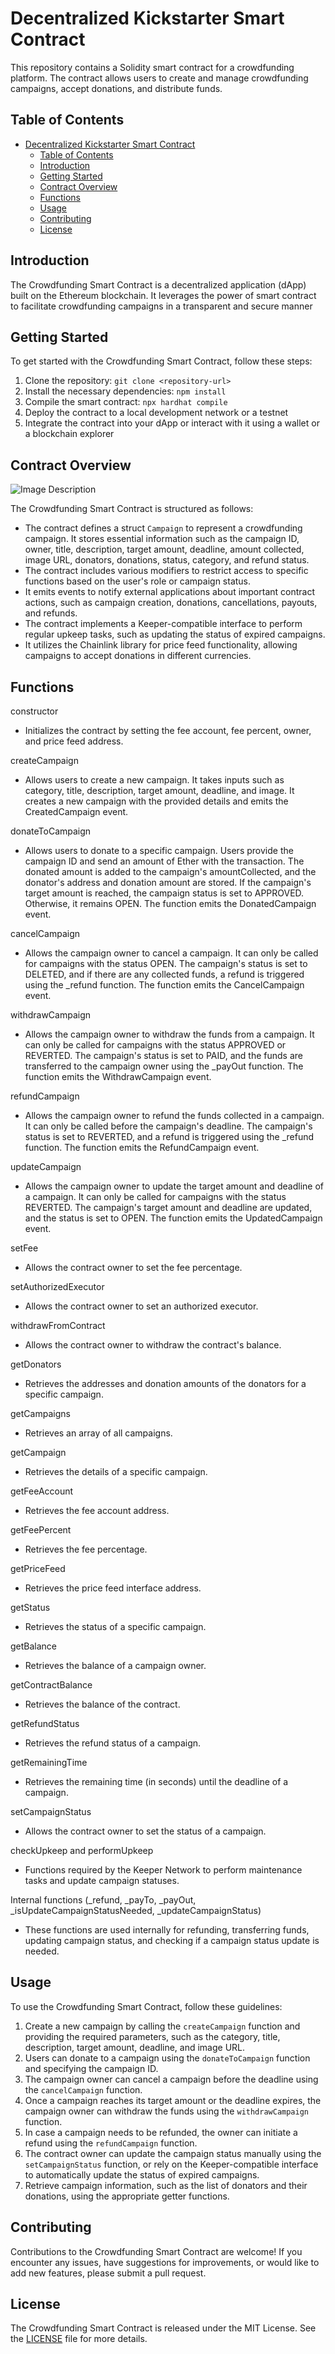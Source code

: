 # Decentralized Kickstarter Smart Contract

This repository contains a Solidity smart contract for a crowdfunding platform. The contract allows users to create and manage crowdfunding campaigns, accept donations, and distribute funds.

## Table of Contents

- [Decentralized Kickstarter Smart Contract](#decentralized-kickstarter-smart-contract)
  - [Table of Contents](#table-of-contents)
  - [Introduction](#introduction)
  - [Getting Started](#getting-started)
  - [Contract Overview](#contract-overview)
  - [Functions](#functions)
  - [Usage](#usage)
  - [Contributing](#contributing)
  - [License](#license)

## Introduction

The Crowdfunding Smart Contract is a decentralized application (dApp) built on the Ethereum blockchain. It leverages the power of smart contract to facilitate crowdfunding campaigns in a transparent and secure manner

## Getting Started

To get started with the Crowdfunding Smart Contract, follow these steps:

1. Clone the repository: `git clone <repository-url>`
2. Install the necessary dependencies: `npm install`
3. Compile the smart contract: `npx hardhat compile`
4. Deploy the contract to a local development network or a testnet
5. Integrate the contract into your dApp or interact with it using a wallet or a blockchain explorer

## Contract Overview

![Image Description](/client/public/assets/process-flow-chart.png)

The Crowdfunding Smart Contract is structured as follows:

- The contract defines a struct `Campaign` to represent a crowdfunding campaign. It stores essential information such as the campaign ID, owner, title, description, target amount, deadline, amount collected, image URL, donators, donations, status, category, and refund status.
- The contract includes various modifiers to restrict access to specific functions based on the user's role or campaign status.
- It emits events to notify external applications about important contract actions, such as campaign creation, donations, cancellations, payouts, and refunds.
- The contract implements a Keeper-compatible interface to perform regular upkeep tasks, such as updating the status of expired campaigns.
- It utilizes the Chainlink library for price feed functionality, allowing campaigns to accept donations in different currencies.

## Functions

constructor

- Initializes the contract by setting the fee account, fee percent, owner, and price feed address.

createCampaign

- Allows users to create a new campaign. It takes inputs such as category, title, description, target amount, deadline, and image. It creates a new campaign with the provided details and emits the CreatedCampaign event.

donateToCampaign

- Allows users to donate to a specific campaign. Users provide the campaign ID and send an amount of Ether with the transaction. The donated amount is added to the campaign's amountCollected, and the donator's address and donation amount are stored. If the campaign's target amount is reached, the campaign status is set to APPROVED. Otherwise, it remains OPEN. The function emits the DonatedCampaign event.

cancelCampaign

- Allows the campaign owner to cancel a campaign. It can only be called for campaigns with the status OPEN. The campaign's status is set to DELETED, and if there are any collected funds, a refund is triggered using the \_refund function. The function emits the CancelCampaign event.

withdrawCampaign

- Allows the campaign owner to withdraw the funds from a campaign. It can only be called for campaigns with the status APPROVED or REVERTED. The campaign's status is set to PAID, and the funds are transferred to the campaign owner using the \_payOut function. The function emits the WithdrawCampaign event.

refundCampaign

- Allows the campaign owner to refund the funds collected in a campaign. It can only be called before the campaign's deadline. The campaign's status is set to REVERTED, and a refund is triggered using the \_refund function. The function emits the RefundCampaign event.

updateCampaign

- Allows the campaign owner to update the target amount and deadline of a campaign. It can only be called for campaigns with the status REVERTED. The campaign's target amount and deadline are updated, and the status is set to OPEN. The function emits the UpdatedCampaign event.

setFee

- Allows the contract owner to set the fee percentage.

setAuthorizedExecutor

- Allows the contract owner to set an authorized executor.

withdrawFromContract

- Allows the contract owner to withdraw the contract's balance.

getDonators

- Retrieves the addresses and donation amounts of the donators for a specific campaign.

getCampaigns

- Retrieves an array of all campaigns.

getCampaign

- Retrieves the details of a specific campaign.

getFeeAccount

- Retrieves the fee account address.

getFeePercent

- Retrieves the fee percentage.

getPriceFeed

- Retrieves the price feed interface address.

getStatus

- Retrieves the status of a specific campaign.

getBalance

- Retrieves the balance of a campaign owner.

getContractBalance

- Retrieves the balance of the contract.

getRefundStatus

- Retrieves the refund status of a campaign.

getRemainingTime

- Retrieves the remaining time (in seconds) until the deadline of a campaign.

setCampaignStatus

- Allows the contract owner to set the status of a campaign.

checkUpkeep and performUpkeep

- Functions required by the Keeper Network to perform maintenance tasks and update campaign statuses.

Internal functions (\_refund, \_payTo, \_payOut, \_isUpdateCampaignStatusNeeded, \_updateCampaignStatus)

- These functions are used internally for refunding, transferring funds, updating campaign status, and checking if a campaign status update is needed.

## Usage

To use the Crowdfunding Smart Contract, follow these guidelines:

1. Create a new campaign by calling the `createCampaign` function and providing the required parameters, such as the category, title, description, target amount, deadline, and image URL.
2. Users can donate to a campaign using the `donateToCampaign` function and specifying the campaign ID.
3. The campaign owner can cancel a campaign before the deadline using the `cancelCampaign` function.
4. Once a campaign reaches its target amount or the deadline expires, the campaign owner can withdraw the funds using the `withdrawCampaign` function.
5. In case a campaign needs to be refunded, the owner can initiate a refund using the `refundCampaign` function.
6. The contract owner can update the campaign status manually using the `setCampaignStatus` function, or rely on the Keeper-compatible interface to automatically update the status of expired campaigns.
7. Retrieve campaign information, such as the list of donators and their donations, using the appropriate getter functions.

## Contributing

Contributions to the Crowdfunding Smart Contract are welcome! If you encounter any issues, have suggestions for improvements, or would like to add new features, please submit a pull request.

## License

The Crowdfunding Smart Contract is released under the MIT License. See the [LICENSE](LICENSE) file for more details.
